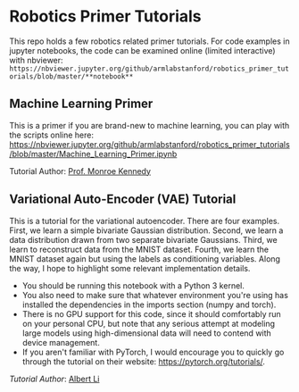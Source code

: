 # Robotics Primer Tutorials
This repo holds a few robotics related primer tutorials. For code examples in jupyter notebooks, the code can be examined online (limited interactive) with nbviewer: 
`https://nbviewer.jupyter.org/github/armlabstanford/robotics_primer_tutorials/blob/master/**notebook**`

## Machine Learning Primer
This is a primer if you are brand-new to machine learning, you can play with the scripts online here:
https://nbviewer.jupyter.org/github/armlabstanford/robotics_primer_tutorials/blob/master/Machine_Learning_Primer.ipynb

Tutorial Author: [Prof. Monroe Kennedy](https://github.com/orgs/armlabstanford/people/mdkennedy3)

## Variational Auto-Encoder (VAE) Tutorial
This is a tutorial for the variational autoencoder. There are four examples. First, we learn a simple bivariate Gaussian distribution. Second, we learn a data distribution drawn from two separate bivariate Gaussians. Third, we learn to reconstruct data from the MNIST dataset. Fourth, we learn the MNIST dataset again but using the labels as conditioning variables. Along the way, I hope to highlight some relevant implementation details.
- You should be running this notebook with a Python 3 kernel. 
- You also need to make sure that whatever environment you're using has installed the dependencies in the imports section (numpy and torch). 
- There is no GPU support for this code, since it should comfortably run on your personal CPU, but note that any serious attempt at modeling large models using high-dimensional data will need to contend with device management.
- If you aren't familiar with PyTorch, I would encourage you to quickly go through the tutorial on their website: https://pytorch.org/tutorials/.

*Tutorial Author*: [Albert Li](https://github.com/orgs/armlabstanford/people/alberthli)


